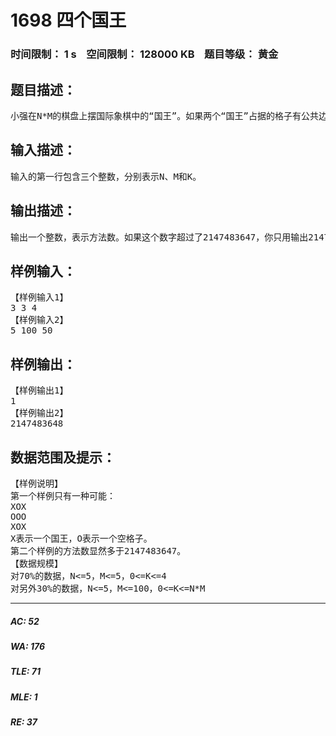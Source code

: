 # 1698 四个国王   
### 时间限制： 1 s&nbsp;&nbsp;&nbsp;&nbsp;空间限制： 128000 KB&nbsp;&nbsp;&nbsp;&nbsp;题目等级： 黄金  
## 题目描述：  

<pre>
小强在N*M的棋盘上摆国际象棋中的“国王”。如果两个“国王”占据的格子有公共边或者公共顶点，那么他们就会相互攻击。现在想知道，一共有多少种不同的方法摆上K个互不攻击的国王呢？
</pre>
  
  
## 输入描述：  

<pre>
输入的第一行包含三个整数，分别表示N、M和K。
</pre>
  
  
## 输出描述：  

<pre>
输出一个整数，表示方法数。如果这个数字超过了2147483647，你只用输出2147483648即可。
</pre>
  
  
## 样例输入：  

<pre>
【样例输入1】  
3 3 4  
【样例输入2】  
5 100 50
</pre>
  
  
## 样例输出：  

<pre>
【样例输出1】  
1  
【样例输出2】  
2147483648
</pre>
  
  
## 数据范围及提示：  

<pre>
【样例说明】  
第一个样例只有一种可能：  
XOX  
OOO  
XOX  
X表示一个国王，O表示一个空格子。  
第二个样例的方法数显然多于2147483647。  
【数据规模】  
对70%的数据，N<=5，M<=5，0<=K<=4  
对另外30%的数据，N<=5，M<=100，0<=K<=N*M
</pre>
  
  
***  

##### AC: 52  
##### WA: 176  
##### TLE: 71  
##### MLE: 1  
##### RE: 37  
